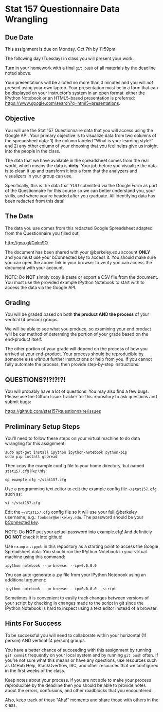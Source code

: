 Stat 157 Questionnaire Data Wrangling
=====================================

Due Date
--------
This assignment is due on Monday, Oct 7th by 11:59pm.

The following day (Tuesday) in class you will present your work.

Turn in your homework with a final `git push` of all materials by the
deadline noted above.

Your presentations will be alloted no more than 3 minutes and you will
*not* present using your own laptop. Your presentation must be in a
form that can be displayed on your instructor's system in an open
format: either the IPython Notebook or an HTML5-based presentation is
preferred: <https://www.google.com/search?q=html5+presentations>.


Objective
---------

You will use the Stat 157 Questionnaire data that you will access
using the Google API. Your primary objective is to visualize data from
two columns of the spreadsheet data: 1) the column labeled "What is
your learning style?" and 2) any other column of your choosing that
you feel helps give us insight into the people in the class.

The data that we have available in the spreadsheet comes from the real
world, which means the data is **dirty**. Your job before you
visualize the data is to clean it up and transform it into a form that
the analyzers and visualizers in your group can use.

Specifically, this is the data that YOU submitted via the Google Form
as part of the Questionnaire for this course so we can better
understand you, your skills, and where you're headed after you
graduate. All identifying data has been redacted from this data!


The Data
--------

The data you use comes from this redacted Google Spreadsheet adapted
from the Questionnaire you filled out:

http://goo.gl/Cplm9O

The document has been shared with your @berkeley.edu account **ONLY**
and you must use your bConnected key to access it. You should make
sure you can open the above link in your browser to verify you can
access the document with your account.

NOTE: Do **NOT** simply copy & paste or export a CSV file from the
document. You must use the provided example IPython Notebook to start
with to access the data via the Google API.


Grading
-------

You will be graded based on both **the product AND the process** of
your veritcal (4 person) groups.

We will be able to see what you produce, so examining your end product
will be our method of determing the portion of your grade based on the
end-product itself.

The other portion of your grade will depend on the process of how you
arrived at your end-product. Your process should be reproducible by
someone else *without* further instructions or help from you. If you
cannot fully automate the process, then provide step-by-step
instructions.


QUESTIONS?!?!?!?!
-----------------
You will probably have a lot of questions. You may also find a few
bugs. Please use the Github Issue Tracker for this repository to ask
questions and submit bugs:

https://github.com/stat157/questionnaire/issues


Preliminary Setup Steps
-----------------------
You'll need to follow these steps on your virtual machine to do data
wrangling for this assignment:

    sudo apt-get install ipython ipython-notebook python-pip
    sudo pip install gspread

Then copy the example config file to your home directory, but named
`stat157.cfg` like this:

    cp example.cfg ~/stat157.cfg

Use a programming text editor to edit the example config file
`~/stat157.cfg` such as:

    vi ~/stat157.cfg

Edit the `~/stat157.cfg` config file so it will use your full
@berkeley username, e.g.: `foobear@berkeley.edu`. The password should
be your [bConnected key](https://kb.berkeley.edu/campus-shared-services/page.php?id=27226).

NOTE: Do **NOT** put your actual password into example.cfg! And
definitely **DO NOT** check it into github!

Use `example.ipynb` in this repository as a starting point to access
the Google Spreadsheet data. You should run the IPython Notebook in
your virtual machine using this command:

    ipython notebook --no-browser --ip=0.0.0.0

You can auto-generate a .py file from your IPython Notebook using an
additional argument:

    ipython notebook --no-browser --ip=0.0.0.0 --script

Sometimes it is convenient to easily track changes between versions of
your script by checking in changes made to the script in git since the
IPython Notebook is hard to inspect using a text editor instead of a
browser.

Hints For Success
-----------------
To be successful you will need to collaborate within your horizontal
(11 person) AND vertical (4 person) groups.

You have a better chance of succeeding with this assignment by running
`git commit` frequently on your local system and by running `git push`
often. If you're not sure what this means or have any questions, use
resources such as GitHub Help, StackOverflow, IRC, and other
resources that we configured in the first weeks of the class.

Keep notes about your process. If you are not able to make your
process reproducible by the deadline then you should be able to
provide notes about the errors, confusions, and other roadblocks that
you encountered.

Also, keep track of those "Aha!" moments and share those with others
in the class.
